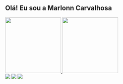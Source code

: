 ## Olá! Eu sou a Marlonn Carvalhosa 
 <div>
  <a href="https://github.com/marlonncarvalhosa">
  <img height="180em" src="https://github-readme-stats.vercel.app/api?username=marlonncarvalhosa&show_icons=true&theme=tokyonight&include_all_commits=true&count_private=true"/>
  <img height="180em" src="https://github-readme-stats.vercel.app/api/top-langs/?username=marlonncarvalhosa&layout=compact&langs_count=7&theme=tokyonight"/>
</div>
 <div> 
  <a href="https://api.whatsapp.com/send?phone=5522981365723&text=Ol%C3%A1!" target="_blank"><img src="https://img.shields.io/badge/WhatsApp-25D366?style=for-the-badge&logo=whatsapp&logoColor=white" target="_blank"></a>
  <a href="https://instagram.com/marlonncarvalhosa" target="_blank"><img src="https://img.shields.io/badge/-Instagram-%23E4405F?style=for-the-badge&logo=instagram&logoColor=white" target="_blank"></a>
  <a href="https://www.linkedin.com/in/marlonn-carvalhosa" target="_blank"><img src="https://img.shields.io/badge/-LinkedIn-%230077B5?style=for-the-badge&logo=linkedin&logoColor=white" target="_blank"></a> 
</div>
